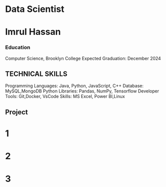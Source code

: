 # Data Scientist
# Imrul Hassan

### Education 
Computer Science, Brooklyn College Expected Graduation: December 2024

## TECHNICAL SKILLS
Programming Languages: Java, Python, JavaScript, C++
Database: MySQL,MongoDB
Python Libraries: Pandas, NumPy, Tensorflow
Developer Tools: Git,Docker, VsCode
Skills: MS Excel, Power BI,Linux

## Project
 # 1
 # 2
 # 3
